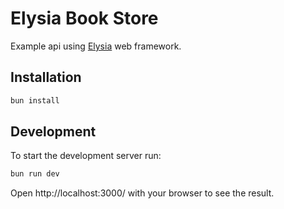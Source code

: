 # Elysia Book Store

Example api using [Elysia](https://elysiajs.com/) web framework.

## Installation
```bash
bun install
```

## Development
To start the development server run:
```bash
bun run dev
```

Open http://localhost:3000/ with your browser to see the result.